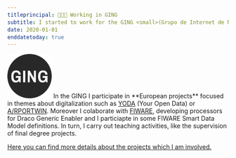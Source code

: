 ```yaml
---
titleprincipal: 👨🏽‍💻 Working in GING
subtitle: I started to work for the GING <small>(Grupo de Internet de Nueva Generación)</small>
date: 2020-01-01
enddatetoday: true
---
```

<img src="/assets/img/ging.png" alt="ging" style="width:20%"/>
In the GING I participate in **European projects** focused in themes about digitalization such as <a href='http://yoda.dit.upm.es/' target='_blank'>YODA</a> (Your Open Data) or <a href='https://www.fci3.es/arportwin/' target='_blank'>A/RPORTWIN</a>. Moreover I colaborate with <a href='https://www.fiware.org/' target='_blank'>FIWARE</a>, developing processors for Draco Generic Enabler and I particiapte in some FIWARE Smart Data Model definitions. In turn, I carry out teaching activities, like the supervision of final degree projects.

<a href='/projects' target='_blank'>Here you can find more details about the projects which I am involved.</a>

